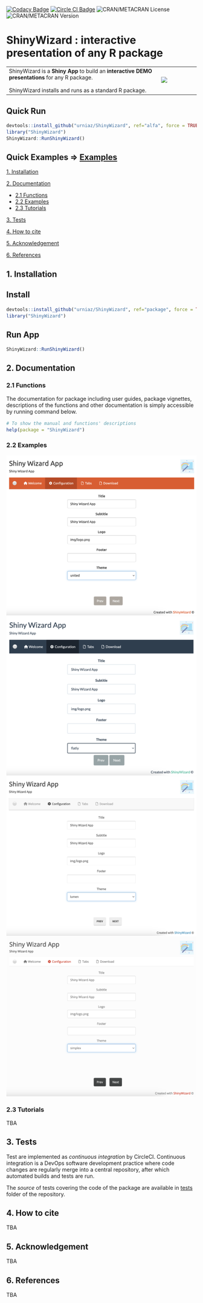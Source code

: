 [![Codacy Badge](https://app.codacy.com/project/badge/Grade/108904994aa84de89b5f933b0f33bc67)](https://app.codacy.com/gh/urniaz/ShinyWizard/dashboard?utm_source=gh&utm_medium=referral&utm_content=&utm_campaign=Badge_grade) [![Circle CI Badge](https://img.shields.io/badge/build-passing-brightgreen?style=flat&label=circleci)](https://app.circleci.com/pipelines/github/urniaz?circle-token=79db963de7c13c1570f70cb8ac1c77a5) ![CRAN/METACRAN License](https://img.shields.io/cran/l/ShinyWizard)  ![CRAN/METACRAN Version](https://img.shields.io/cran/v/ShinyWizard)

# ShinyWizard : interactive presentation of any R package 

<table width="100%" border="0">
  <tbody><tr>
    <td width="80%">ShinyWizard is a <b>Shiny App</b> to build an <b>interactive DEMO presentations</b> for any R package. <br><br>ShinyWizard installs and runs as a standard R package.</td>
    <td width="20%"><img src="https://github.com/urniaz/ShinyWizard/blob/alfa/inst/source/www/img/logo.png"></td>
  </tr>
</tbody></table>

## Quick Run 

```r
devtools::install_github("urniaz/ShinyWizard", ref="alfa", force = TRUE)
library("ShinyWizard")
ShinyWizard::RunShinyWizard()
```

## Quick Examples   =>  [Examples](#22-examples)


[1. Installation](#1-installation)

[2. Documentation](#2-documentation)
- [2.1 Functions](#21-functions)
- [2.2 Examples](#22-examples)
- [2.3 Tutorials](#23-tutorials)
    
[3. Tests](#3-tests)

[4. How to cite](#4-how-to-cite)

[5. Acknowledgement](#5-acknowledgement)

[6. References](#6-references)


## 1. Installation

## Install 

```r
devtools::install_github("urniaz/ShinyWizard", ref="package", force = TRUE)
library("ShinyWizard")
```
## Run App

```r
ShinyWizard::RunShinyWizard()
```

## 2. Documentation

### 2.1 Functions
The documentation for package including user guides, package vignettes, descriptions of the functions and other documentation is simply accessible by running command below.

```r
# To show the manual and functions' descriptions 
help(package = "ShinyWizard")
```

### 2.2 Examples

![](docs/1.png) ![](docs/2.png) ![](docs/3.png) ![](docs/4.png)

### 2.3 Tutorials

TBA


## 3. Tests

Test are implemented as *continuous integration* by CircleCI. Continuous integration is a DevOps software development practice where code changes are regularly merge into a central repository, after which automated builds and tests are run.

The *source* of tests covering the code of the package are available in [tests](https://github.com/urniaz/ShinyWizard/blob/master/tests) folder of the repository.


## 4. How to cite

TBA


## 5. Acknowledgement

TBA


## 6. References

TBA
